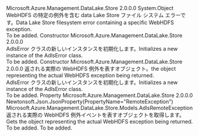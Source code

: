 <Type Name="AdlsError" FullName="Microsoft.Azure.Management.DataLake.Store.Models.AdlsError">
  <TypeSignature Language="C#" Value="public class AdlsError" />
  <TypeSignature Language="ILAsm" Value=".class public auto ansi beforefieldinit AdlsError extends System.Object" />
  <TypeSignature Language="DocId" Value="T:Microsoft.Azure.Management.DataLake.Store.Models.AdlsError" />
  <TypeSignature Language="VB.NET" Value="Public Class AdlsError" />
  <TypeSignature Language="F#" Value="type AdlsError = class" />
  <AssemblyInfo>
    <AssemblyName>Microsoft.Azure.Management.DataLake.Store</AssemblyName>
    <AssemblyVersion>2.0.0.0</AssemblyVersion>
  </AssemblyInfo>
  <Base>
    <BaseTypeName>System.Object</BaseTypeName>
  </Base>
  <Interfaces />
  <Docs>
    <summary>
            <span data-ttu-id="fad07-101">WebHDFS の特定の例外を含む data Lake Store ファイル システム エラーです。</span><span class="sxs-lookup"><span data-stu-id="fad07-101">Data Lake Store filesystem error containing a specific WebHDFS exception.</span></span>
            </summary>
    <remarks>To be added.</remarks>
  </Docs>
  <Members>
    <Member MemberName=".ctor">
      <MemberSignature Language="C#" Value="public AdlsError ();" />
      <MemberSignature Language="ILAsm" Value=".method public hidebysig specialname rtspecialname instance void .ctor() cil managed" />
      <MemberSignature Language="DocId" Value="M:Microsoft.Azure.Management.DataLake.Store.Models.AdlsError.#ctor" />
      <MemberSignature Language="VB.NET" Value="Public Sub New ()" />
      <MemberType>Constructor</MemberType>
      <AssemblyInfo>
        <AssemblyName>Microsoft.Azure.Management.DataLake.Store</AssemblyName>
        <AssemblyVersion>2.0.0.0</AssemblyVersion>
      </AssemblyInfo>
      <Parameters />
      <Docs>
        <summary>
            <span data-ttu-id="fad07-102">AdlsError クラスの新しいインスタンスを初期化します。</span><span class="sxs-lookup"><span data-stu-id="fad07-102">Initializes a new instance of the AdlsError class.</span></span>
            </summary>
        <remarks>To be added.</remarks>
      </Docs>
    </Member>
    <Member MemberName=".ctor">
      <MemberSignature Language="C#" Value="public AdlsError (Microsoft.Azure.Management.DataLake.Store.Models.AdlsRemoteException remoteException = null);" />
      <MemberSignature Language="ILAsm" Value=".method public hidebysig specialname rtspecialname instance void .ctor(class Microsoft.Azure.Management.DataLake.Store.Models.AdlsRemoteException remoteException) cil managed" />
      <MemberSignature Language="DocId" Value="M:Microsoft.Azure.Management.DataLake.Store.Models.AdlsError.#ctor(Microsoft.Azure.Management.DataLake.Store.Models.AdlsRemoteException)" />
      <MemberSignature Language="VB.NET" Value="Public Sub New (Optional remoteException As AdlsRemoteException = null)" />
      <MemberSignature Language="F#" Value="new Microsoft.Azure.Management.DataLake.Store.Models.AdlsError : Microsoft.Azure.Management.DataLake.Store.Models.AdlsRemoteException -&gt; Microsoft.Azure.Management.DataLake.Store.Models.AdlsError" Usage="new Microsoft.Azure.Management.DataLake.Store.Models.AdlsError remoteException" />
      <MemberType>Constructor</MemberType>
      <AssemblyInfo>
        <AssemblyName>Microsoft.Azure.Management.DataLake.Store</AssemblyName>
        <AssemblyVersion>2.0.0.0</AssemblyVersion>
      </AssemblyInfo>
      <Parameters>
        <Parameter Name="remoteException" Type="Microsoft.Azure.Management.DataLake.Store.Models.AdlsRemoteException" />
      </Parameters>
      <Docs>
        <param name="remoteException"><span data-ttu-id="fad07-103">返される実際の WebHDFS 例外を表すオブジェクト。</span><span class="sxs-lookup"><span data-stu-id="fad07-103">the object representing the actual WebHDFS exception being returned.</span></span></param>
        <summary>
            <span data-ttu-id="fad07-104">AdlsError クラスの新しいインスタンスを初期化します。</span><span class="sxs-lookup"><span data-stu-id="fad07-104">Initializes a new instance of the AdlsError class.</span></span>
            </summary>
        <remarks>To be added.</remarks>
      </Docs>
    </Member>
    <Member MemberName="RemoteException">
      <MemberSignature Language="C#" Value="public Microsoft.Azure.Management.DataLake.Store.Models.AdlsRemoteException RemoteException { get; }" />
      <MemberSignature Language="ILAsm" Value=".property instance class Microsoft.Azure.Management.DataLake.Store.Models.AdlsRemoteException RemoteException" />
      <MemberSignature Language="DocId" Value="P:Microsoft.Azure.Management.DataLake.Store.Models.AdlsError.RemoteException" />
      <MemberSignature Language="VB.NET" Value="Public ReadOnly Property RemoteException As AdlsRemoteException" />
      <MemberSignature Language="F#" Value="member this.RemoteException : Microsoft.Azure.Management.DataLake.Store.Models.AdlsRemoteException" Usage="Microsoft.Azure.Management.DataLake.Store.Models.AdlsError.RemoteException" />
      <MemberType>Property</MemberType>
      <AssemblyInfo>
        <AssemblyName>Microsoft.Azure.Management.DataLake.Store</AssemblyName>
        <AssemblyVersion>2.0.0.0</AssemblyVersion>
      </AssemblyInfo>
      <Attributes>
        <Attribute>
          <AttributeName>Newtonsoft.Json.JsonProperty(PropertyName="RemoteException")</AttributeName>
        </Attribute>
      </Attributes>
      <ReturnValue>
        <ReturnType>Microsoft.Azure.Management.DataLake.Store.Models.AdlsRemoteException</ReturnType>
      </ReturnValue>
      <Docs>
        <summary>
            <span data-ttu-id="fad07-105">返される実際の WebHDFS 例外イベントを表すオブジェクトを取得します。</span><span class="sxs-lookup"><span data-stu-id="fad07-105">Gets the object representing the actual WebHDFS exception being returned.</span></span>
            </summary>
        <value>To be added.</value>
        <remarks>To be added.</remarks>
      </Docs>
    </Member>
  </Members>
</Type>